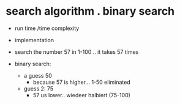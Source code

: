 # search algorithm . binary search
- run time /time complexity
- implementation

- search the number 57 in 1-100 .. it takes 57 times
- binary search: 
    - a guess 50
        - because 57 is higher... 1-50 eliminated
    - guess 2: 75
        - 57 us lower.. wiedeer halbiert (75-100)
        